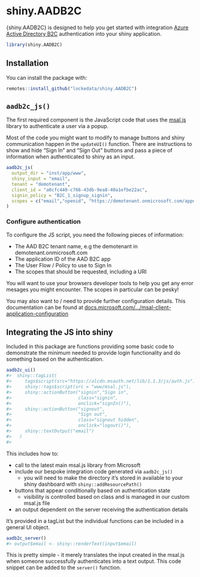 
<!-- README.md is generated from README.Rmd. Please edit that file -->

# shiny.AADB2C

<!-- badges: start -->

<!-- badges: end -->

{shiny.AADB2C} is designed to help you get started with integration
[Azure Active Directory B2C]() authentication into your shiny
application.

``` r
library(shiny.AADB2C)
```

## Installation

You can install the package with:

``` r
remotes::install_github("lockedata/shiny.AADB2C")
```

## `aadb2c_js()`

The first required component is the JavaScript code that uses the
[msal.js](https://github.com/AzureAD/microsoft-authentication-library-for-js)
library to authenticate a user via a popup.

Most of the code you might want to modify to manage buttons and shiny
communication happen in the `updateUI()` function. There are
instructions to show and hide “Sign In” and “Sign Out” buttons and pass
a piece of information when authenticated to shiny as an input.

``` r
aadb2c_js(
  output_dir = "inst/app/www",
  shiny_input = "email",
  tenant = "demotenant",
  client_id = "a0cfc440-c766-43db-9ea8-40a1efbe22ac",
  signin_policy = "B2C_1_signup_signin",
  scopes = c("email","openid", "https://demotenant.onmicrosoft.com/appname/read"
)
```

### Configure authentication

To configure the JS script, you need the following pieces of
information:

  - The AAD B2C tenant name, e.g the demotenant in
    demotenant.onmicrosoft.com
  - The application ID of the AAD B2C app
  - The User Flow / Policy to use to Sign In
  - The scopes that should be requested, including a URI

You will want to use your browsers developer tools to help you get any
error mesages you might encounter. The scopes in particular can be
pesky\!

You may also want to / need to provide further configuration details.
This documentation can be found at
[docs.microsoft.com/…/msal-client-application-configuration](https://docs.microsoft.com/en-us/azure/active-directory/develop/msal-client-application-configuration)

## Integrating the JS into shiny

Included in this package are functions providing some basic code to
demonstrate the minimum needed to provide login functionality and do
something based on the authentication.

``` r
aadb2c_ui()
#>  shiny::tagList(
#>     tags$script(src="https://alcdn.msauth.net/lib/1.1.3/js/auth.js"),
#>     shiny::tags$script(src = "www/msal.js"),
#>     shiny::actionButton("signin","Sign in",
#>                         class="signin",
#>                         onclick="signIn()"),
#>     shiny::actionButton("signout",
#>                         "Sign out",
#>                         class="signout hidden",
#>                         onclick="logout()"),
#>     shiny::textOutput("email")
#>   )
#> 
```

This includes how to:

  - call to the latest main msal.js library from Microsoft
  - include our bespoke integration code generated via `aadb2c_js()`
      - you will need to make the directory it’s stored in available to
        your shiny dashboard with `shiny::addResourcePath()`
  - buttons that appear conditionally based on authentication state
      - visibility is controlled based on class and is managed in our
        custom msal.js file
  - an output dependent on the server receiving the authentication
    details

It’s provided in a tagList but the individual functions can be included
in a general UI object.

``` r
aadb2c_server()
#> output$email <- shiny::renderText(input$email)
```

This is pretty simple - it merely translates the input created in the
msal.js when someone successfully authenticates into a text output. This
code snippet can be added to the `server()` function.

